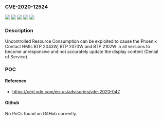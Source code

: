 ### [CVE-2020-12524](https://cve.mitre.org/cgi-bin/cvename.cgi?name=CVE-2020-12524)
![](https://img.shields.io/static/v1?label=Product&message=BTP%20Touch%20Panel&color=blue)
![](https://img.shields.io/static/v1?label=Version&message=BTP%202043W%20(1050387)%20all%20versions%20&color=brightgreen)
![](https://img.shields.io/static/v1?label=Version&message=BTP%202070W%20(1046666)%20all%20versions%20&color=brightgreen)
![](https://img.shields.io/static/v1?label=Version&message=BTP%202102W%20(1046667)%20all%20versions%20&color=brightgreen)
![](https://img.shields.io/static/v1?label=Vulnerability&message=CWE-400%20Uncontrolled%20Resource%20Consumption&color=brightgreen)

### Description

Uncontrolled Resource Consumption can be exploited to cause the Phoenix Contact HMIs BTP 2043W, BTP 2070W and BTP 2102W in all versions to become unresponsive and not accurately update the display content (Denial of Service).

### POC

#### Reference
- https://cert.vde.com/en-us/advisories/vde-2020-047

#### Github
No PoCs found on GitHub currently.

